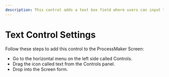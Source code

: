 ```yaml
---
description: This control adds a text box field where users can input text or paste text.
---
```


# Text Control Settings

Follow these steps to add this control to the ProcessMaker Screen:

* Go to the horizontal menu on the left side called Controls.
* Drag the icon called text from the Controls panel. 
* Drop into the Screen form.





